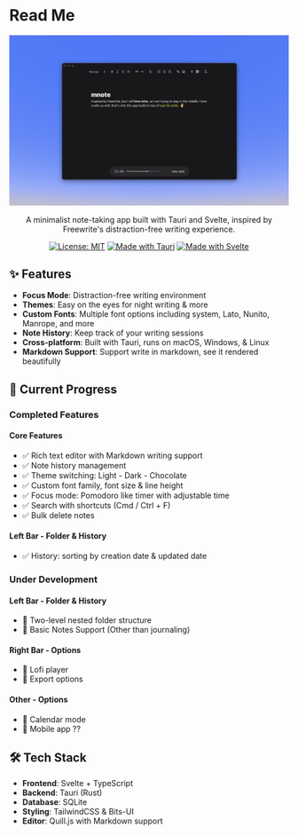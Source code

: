 # Read Me

<div align="center">

![mnote](ss.png)

A minimalist note-taking app built with Tauri and Svelte, inspired by Freewrite's distraction-free writing experience. 

[![License: MIT](https://img.shields.io/badge/License-MIT-yellow.svg)](LICENSE)
[![Made with Tauri](https://img.shields.io/badge/Made%20with-Tauri-blue)](https://tauri.app)
[![Made with Svelte](https://img.shields.io/badge/Made%20with-Svelte-orange)](https://svelte.dev)

</div>

## ✨ Features

- **Focus Mode**: Distraction-free writing environment
- **Themes**: Easy on the eyes for night writing & more
- **Custom Fonts**: Multiple font options including system, Lato, Nunito, Manrope, and more
- **Note History**: Keep track of your writing sessions
- **Cross-platform**: Built with Tauri, runs on macOS, Windows, & Linux
- **Markdown Support**: Support write in markdown, see it rendered beautifully

## 🚀 Current Progress

### Completed Features

#### Core Features
- ✅ Rich text editor with Markdown writing support
- ✅ Note history management
- ✅ Theme switching: Light - Dark - Chocolate
- ✅ Custom font family, font size & line height
- ✅ Focus mode: Pomodoro like timer with adjustable time
- ✅ Search with shortcuts (Cmd / Ctrl + F)
- ✅ Bulk delete notes

#### Left Bar - Folder & History
- ✅ History: sorting by creation date & updated date

### Under Development

#### Left Bar - Folder & History
- 🔄 Two-level nested folder structure
- 🔄 Basic Notes Support (Other than journaling)

#### Right Bar - Options
- 🔄 Lofi player
- 🔄 Export options

#### Other - Options
- 🔄 Calendar mode
- 🔄 Mobile app ??

## 🛠️ Tech Stack

- **Frontend**: Svelte + TypeScript
- **Backend**: Tauri (Rust)
- **Database**: SQLite
- **Styling**: TailwindCSS & Bits-UI
- **Editor**: Quill.js with Markdown support
